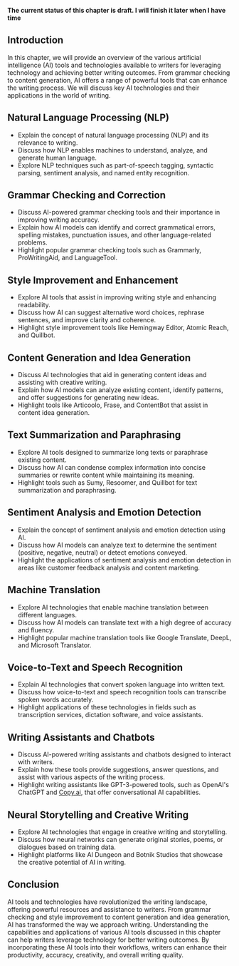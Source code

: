 **The current status of this chapter is draft. I will finish it later when I have time**

Introduction
------------

In this chapter, we will provide an overview of the various artificial intelligence (AI) tools and technologies available to writers for leveraging technology and achieving better writing outcomes. From grammar checking to content generation, AI offers a range of powerful tools that can enhance the writing process. We will discuss key AI technologies and their applications in the world of writing.

Natural Language Processing (NLP)
---------------------------------

* Explain the concept of natural language processing (NLP) and its relevance to writing.
* Discuss how NLP enables machines to understand, analyze, and generate human language.
* Explore NLP techniques such as part-of-speech tagging, syntactic parsing, sentiment analysis, and named entity recognition.

Grammar Checking and Correction
-------------------------------

* Discuss AI-powered grammar checking tools and their importance in improving writing accuracy.
* Explain how AI models can identify and correct grammatical errors, spelling mistakes, punctuation issues, and other language-related problems.
* Highlight popular grammar checking tools such as Grammarly, ProWritingAid, and LanguageTool.

Style Improvement and Enhancement
---------------------------------

* Explore AI tools that assist in improving writing style and enhancing readability.
* Discuss how AI can suggest alternative word choices, rephrase sentences, and improve clarity and coherence.
* Highlight style improvement tools like Hemingway Editor, Atomic Reach, and Quillbot.

Content Generation and Idea Generation
--------------------------------------

* Discuss AI technologies that aid in generating content ideas and assisting with creative writing.
* Explain how AI models can analyze existing content, identify patterns, and offer suggestions for generating new ideas.
* Highlight tools like Articoolo, Frase, and ContentBot that assist in content idea generation.

Text Summarization and Paraphrasing
-----------------------------------

* Explore AI tools designed to summarize long texts or paraphrase existing content.
* Discuss how AI can condense complex information into concise summaries or rewrite content while maintaining its meaning.
* Highlight tools such as Sumy, Resoomer, and Quillbot for text summarization and paraphrasing.

Sentiment Analysis and Emotion Detection
----------------------------------------

* Explain the concept of sentiment analysis and emotion detection using AI.
* Discuss how AI models can analyze text to determine the sentiment (positive, negative, neutral) or detect emotions conveyed.
* Highlight the applications of sentiment analysis and emotion detection in areas like customer feedback analysis and content marketing.

Machine Translation
-------------------

* Explore AI technologies that enable machine translation between different languages.
* Discuss how AI models can translate text with a high degree of accuracy and fluency.
* Highlight popular machine translation tools like Google Translate, DeepL, and Microsoft Translator.

Voice-to-Text and Speech Recognition
------------------------------------

* Explain AI technologies that convert spoken language into written text.
* Discuss how voice-to-text and speech recognition tools can transcribe spoken words accurately.
* Highlight applications of these technologies in fields such as transcription services, dictation software, and voice assistants.

Writing Assistants and Chatbots
-------------------------------

* Discuss AI-powered writing assistants and chatbots designed to interact with writers.
* Explain how these tools provide suggestions, answer questions, and assist with various aspects of the writing process.
* Highlight writing assistants like GPT-3-powered tools, such as OpenAI's ChatGPT and [Copy.ai](http://Copy.ai), that offer conversational AI capabilities.

Neural Storytelling and Creative Writing
----------------------------------------

* Explore AI technologies that engage in creative writing and storytelling.
* Discuss how neural networks can generate original stories, poems, or dialogues based on training data.
* Highlight platforms like AI Dungeon and Botnik Studios that showcase the creative potential of AI in writing.

Conclusion
----------

AI tools and technologies have revolutionized the writing landscape, offering powerful resources and assistance to writers. From grammar checking and style improvement to content generation and idea generation, AI has transformed the way we approach writing. Understanding the capabilities and applications of various AI tools discussed in this chapter can help writers leverage technology for better writing outcomes. By incorporating these AI tools into their workflows, writers can enhance their productivity, accuracy, creativity, and overall writing quality.
